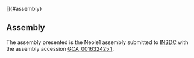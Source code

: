 []{#assembly}

Assembly
--------

The assembly presented is the Neole1 assembly submitted to
[INSDC](http://www.insdc.org) with the assembly accession
[GCA\_001632425.1](http://www.ebi.ac.uk/ena/data/view/GCA_001632425.1).
